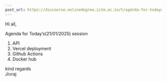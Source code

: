 ```yaml
---
post_url: https://discourse.onlinedegree.iitm.ac.in/t/agenda-for-todays-21-01-2025-session/164460/1
---
```

Hi all,

Agenda for Today’s(21/01/2025) session

1. API
2. Vercel deployment
3. Github Actions
4. Docker hub

kind regards  
Jivraj